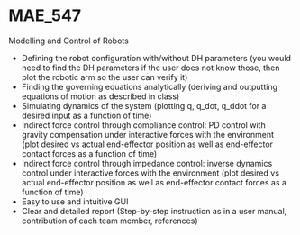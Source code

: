 # MAE_547
Modelling and Control of Robots

- Defining the robot configuration with/without DH parameters (you would need to 
find the DH parameters if the user does not know those, then plot the robotic arm 
so the user can verify it) 
- Finding the governing equations analytically (deriving and outputting equations 
of motion as described in class) 
- Simulating dynamics of the system (plotting q, q_dot, q_ddot for a desired input 
as a function of time) 
- Indirect force control through compliance control: PD control with gravity 
compensation under interactive forces with the environment (plot desired vs 
actual end-effector position as well as end-effector contact forces as a function of 
time)
- Indirect force control through impedance control: inverse dynamics control under 
interactive forces with the environment (plot desired vs actual end-effector 
position as well as end-effector contact forces as a function of time) 
- Easy to use and intuitive GUI
- Clear and detailed report (Step-by-step instruction as in a user manual, 
contribution of each team member, references) 
